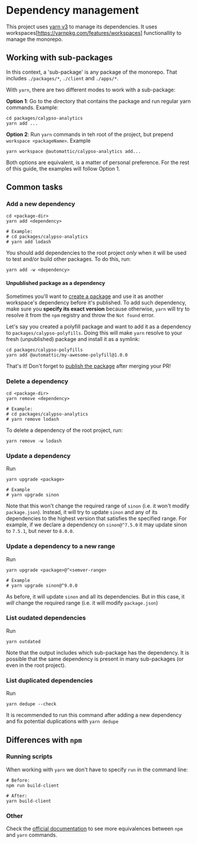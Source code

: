 # Dependency management

This project uses [yarn v3](https://yarnpkg.com/) to manage its dependencies. It uses workspaces[https://yarnpkg.com/features/workspaces] functionallity to manage the monorepo.

## Working with sub-packages

In this context, a 'sub-package' is any package of the monorepo. That includes `./packages/*`, `./client` and `./apps/*`.

With `yarn`, there are two different modes to work with a sub-package:

**Option 1**: Go to the directory that contains the package and run regular yarn commands. Example:

```
cd packages/calypso-analytics
yarn add ...
```

**Option 2**: Run `yarn` commands in teh root of the project, but prepend `workspace <packageName>`. Example

```
yarn workspace @automattic/calypso-analytics add...
```

Both options are equivalent, is a matter of personal preference. For the rest of this guide, the examples will follow Option 1.

## Common tasks

### Add a new dependency

```
cd <package-dir>
yarn add <dependency>

# Example:
# cd packages/calypso-analytics
# yarn add lodash
```

You should add dependencies to the root project _only_ when it will be used to test and/or build other packages. To do this, run:

```
yarn add -w <dependency>
```

#### Unpublished package as a dependency

Sometimes you'll want to [create a package](https://github.com/Automattic/wp-calypso/blob/HEAD/docs/monorepo.md#a-sample-packagejson) and use it as another workspace's dependency before it's published. To add such dependency, make sure you **specify its exact version** because otherwise, `yarn` will try to resolve it from the `npm` registry and throw the `Not found` error.

Let's say you created a polyfill package and want to add it as a dependency to `packages/calypso-polyfills`. Doing this will make `yarn` resolve to your fresh (unpublished) package and install it as a symlink:

```
cd packages/calypso-polyfills
yarn add @automattic/my-awesome-polyfill@1.0.0
```

That's it! Don't forget to [publish the package](https://github.com/Automattic/wp-calypso/blob/HEAD/docs/monorepo.md#publishing) after merging your PR!

### Delete a dependency

```
cd <package-dir>
yarn remove <dependency>

# Example:
# cd packages/calypso-analytics
# yarn remove lodash
```

To delete a dependency of the root project, run:

```
yarn remove -w lodash
```

### Update a dependency

Run

```
yarn upgrade <package>

# Example
# yarn upgrade sinon
```

Note that this won't change the required range of `sinon` (i.e. it won't modify `package.json`). Instead, it will try to update `sinon` and any of its dependencies to the highest version that satisfies the specified range.
For example, if we declare a dependency on `sinon@^7.5.0` it may update sinon to `7.5.1`, but never to `8.0.0`.

### Update a dependency to a new range

Run

```
yarn upgrade <package>@^<semver-range>

# Example
# yarn upgrade sinon@^9.0.0
```

As before, it will update `sinon` and all its dependencies. But in this case, it _will_ change the required range (i.e. it will modify `package.json`)

### List oudated dependencies

Run

```
yarn outdated
```

Note that the output includes which sub-package has the dependency. It is possible that the same dependency is present in many sub-packages (or even in the root project).

### List duplicated dependencies

Run

```
yarn dedupe --check
```

It is recommended to run this command after adding a new dependency and fix potential duplications with `yarn dedupe`

## Differences with `npm`

### Running scripts

When working with `yarn` we don't have to specify `run` in the command line:

```
# Before:
npm run build-client

# After:
yarn build-client
```

### Other

Check the [official documentation](https://classic.yarnpkg.com/en/docs/migrating-from-npm/#toc-cli-commands-comparison) to see more equivalences between `npm` and `yarn` commands.
